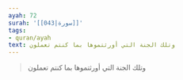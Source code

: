 ```yaml
---
ayah: 72
surah: '[[043|سورة]]'
tags:
- quran/ayah
text: وتلك الجنة التي أورثتموها بما كنتم تعملون
---
```

> وتلك الجنة التي أورثتموها بما كنتم تعملون
